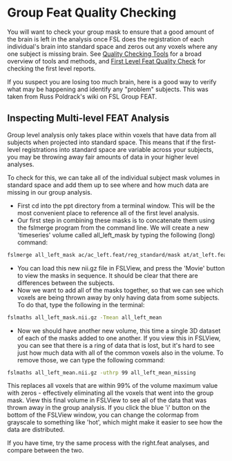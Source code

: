 # Group Feat Quality Checking

You will want to check your group mask to ensure that a good amount of the brain is left in the analysis once FSL does the registration of each individual's brain into standard space and zeros out any voxels where any one subject is missing brain. See [Quality Checking Tools](quality-checking-tools.md) for a broad overview of tools and methods, and [First Level Feat Quality Check](first-level-feat-quality-check.md) for checking the first level reports. 

If you suspect you are losing too much brain, here is a good way to verify what may be happening and identify any "problem" subjects.  This was taken from Russ Poldrack's wiki on FSL Group FEAT.

## Inspecting Multi-level FEAT Analysis

Group level analysis only takes place within voxels that have data from all subjects when projected into standard space. This means that if the first-level registrations into standard space are variable across your subjects, you may be throwing away fair amounts of data in your higher level analyses.

To check for this, we can take all of the individual subject mask volumes in standard space and add them up to see where and how much data are missing in our group analysis.
  * First cd into the ppt directory from a terminal window. This will be the most convenient place to reference all of the first level analysis. 
  * Our first step in combining these masks is to concatenate them using the fslmerge program from the command line. We will create a new 'timeseries' volume called all_left_mask by typing the following (long) command: 

```bash
fslmerge all_left_mask ac/ac_left.feat/reg_standard/mask at/at_left.feat/reg_standard/mask cm/cm_left.feat/reg_standard/mask df/df_left.feat/reg_standard/mask.nii.gz dn/dn_left.feat/reg_standard/mask eg/eg_left.feat/reg_standard/mask.nii.gz
```
  * You can load this new nii.gz file in FSLView, and press the 'Movie' button to view the masks in sequence. It should be clear that there are differences between the subjects. 
  * Now we want to add all of the masks together, so that we can see which voxels are being thrown away by only having data from some subjects. To do that, type the following in the terminal: 

```bash
fslmaths all_left_mask.nii.gz -Tmean all_left_mean 
```

  * Now we should have another new volume, this time a single 3D dataset of each of the masks added to one another. If you view this in FSLView, you can see that there is a ring of data that is lost, but it's hard to see just how much data with all of the common voxels also in the volume. To remove those, we can type the following command:

```bash
fslmaths all_left_mean.nii.gz -uthrp 99 all_left_mean_missing
```

This replaces all voxels that are within 99% of the volume maximum value with zeros - effectively eliminating all the voxels that went into the group mask. View this final volume in FSLView to see all of the data that was thrown away in the group analysis. If you click the blue 'i' button on the bottom of the FSLView window, you can change the colormap from grayscale to something like 'hot', which might make it easier to see how the data are distributed. 

If you have time, try the same process with the right.feat analyses, and compare between the two.

